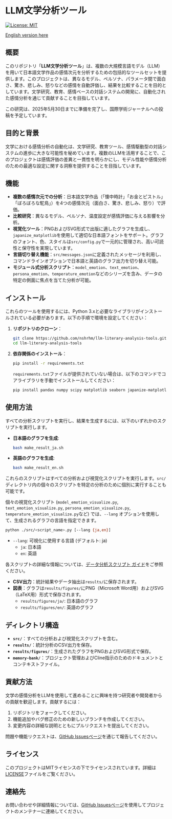 # LLM文学分析ツール

[![License: MIT](https://img.shields.io/badge/License-MIT-yellow.svg)](https://opensource.org/licenses/MIT)

[English version here](README.md)

## 概要

このリポジトリ「**LLM文学分析ツール**」は、複数の大規模言語モデル（LLM）を用いて日本語文学作品の感情次元を分析するための包括的なツールセットを提供します。このプロジェクトは、異なるモデル、ペルソナ、パラメータ間で面白さ、驚き、悲しみ、怒りなどの感情を自動評価し、結果を比較することを目的としています。文学研究、教育、感情ベースの対話システムの開発に、自動化された感情分析を通じて貢献することを目指しています。

この研究は、2025年5月30日までに準備を完了し、国際学術ジャーナルへの投稿を予定しています。

## 目的と背景

文学における感情分析の自動化は、文学研究、教育ツール、感情駆動型の対話システムの進歩に大きな可能性を秘めています。複数のLLMを活用することで、このプロジェクトは感情評価の差異と一貫性を明らかにし、モデル性能や感情分析のための最適な設定に関する洞察を提供することを目指しています。

## 機能

- **複数の感情次元での分析**：日本語文学作品（「懐中時計」「お金とピストル」「ぼろぼろな駝鳥」）を4つの感情次元（面白さ、驚き、悲しみ、怒り）で評価。
- **比較研究**：異なるモデル、ペルソナ、温度設定が感情評価に与える影響を分析。
- **視覚化ツール**：PNGおよびSVG形式で出版に適したグラフを生成し、`japanize_matplotlib`を使用して適切な日本語フォントをサポート。グラフのフォント、色、スタイルは`src/config.py`で一元的に管理され、高い可読性と保守性を実現しています。
- **言語切り替え機能**：`src/messages.json`に定義されたメッセージを利用し、コマンドラインオプションで日本語と英語のグラフ出力を切り替え可能。
- **モジュール式分析スクリプト**：`model_emotion`、`text_emotion`、`persona_emotion`、`temperature_emotion`などのシリーズを含み、データの特定の側面に焦点を当てた分析が可能。

## インストール

これらのツールを使用するには、Python 3.xと必要なライブラリがインストールされている必要があります。以下の手順で環境を設定してください：

1. **リポジトリのクローン**：
   ```bash
   git clone https://github.com/nshrhm/llm-literary-analysis-tools.git
   cd llm-literary-analysis-tools
   ```

2. **依存関係のインストール**：
   ```bash
   pip install -r requirements.txt
   ```
   `requirements.txt`ファイルが提供されていない場合は、以下のコマンドでコアライブラリを手動でインストールしてください：
   ```bash
   pip install pandas numpy scipy matplotlib seaborn japanize-matplotlib
   ```

## 使用方法

すべての分析スクリプトを実行し、結果を生成するには、以下のいずれかのスクリプトを実行します。

- **日本語のグラフを生成**:
   ```bash
   bash make_result_ja.sh
   ```
- **英語のグラフを生成**:
   ```bash
   bash make_result_en.sh
   ```

これらのスクリプトはすべての分析および視覚化スクリプトを実行します。`src/`ディレクトリ内の個々のスクリプトを特定の分析のために個別に実行することも可能です。

個々の視覚化スクリプト (`model_emotion_visualize.py`, `text_emotion_visualize.py`, `persona_emotion_visualize.py`, `temperature_emotion_visualize.py`など) では、`--lang` オプションを使用して、生成されるグラフの言語を指定できます。

```bash
python ./src/<script_name>.py [--lang {ja,en}]
```

- `--lang`: 可視化に使用する言語 (デフォルト: ja)
    - `ja`: 日本語
    - `en`: 英語

各スクリプトの詳細な情報については、[データ分析スクリプト ガイド](docs/analysis_scripts_guide_ja.md)をご参照ください。

- **CSV出力**：統計結果やデータ抽出は`results/`に保存されます。
- **図表**：グラフは`results/figures/`にPNG（Microsoft Word用）およびSVG（LaTeX用）形式で保存されます。
  - `results/figures/ja/`: 日本語のグラフ
  - `results/figures/en/`: 英語のグラフ

## ディレクトリ構造

- **`src/`**：すべての分析および視覚化スクリプトを含む。
- **`results/`**：統計分析のCSV出力を保存。
- **`results/figures/`**：生成されたグラフをPNGおよびSVG形式で保存。
- **`memory-bank/`**：プロジェクト管理およびCline指示のためのドキュメントとコンテキストファイル。

## 貢献方法

文学の感情分析をLLMを使用して進めることに興味を持つ研究者や開発者からの貢献を歓迎します。貢献するには：

1. リポジトリをフォークしてください。
2. 機能追加やバグ修正のための新しいブランチを作成してください。
3. 変更内容の詳細な説明とともにプルリクエストを提出してください。

問題や機能リクエストは、[GitHub Issuesページ](https://github.com/nshrhm/llm-literary-analysis-tools/issues)を通じて報告してください。

## ライセンス

このプロジェクトはMITライセンスの下でライセンスされています。詳細は[LICENSE](LICENSE)ファイルをご覧ください。

## 連絡先

お問い合わせや詳細情報については、[GitHub Issuesページ](https://github.com/nshrhm/llm-literary-analysis-tools/issues)を使用してプロジェクトのメンテナーに連絡してください。

